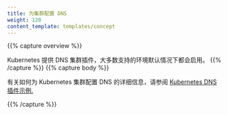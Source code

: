 ```yaml
---
title: 为集群配置 DNS
weight: 120
content_template: templates/concept
---
```


<!--
---
title: Configure DNS for a Cluster
weight: 120
content_template: templates/concept
---
-->

{{% capture overview %}}
<!--
Kubernetes offers a DNS cluster addon, which most of the supported environments enable by default. 
-->
Kubernetes 提供 DNS 集群插件，大多数支持的环境默认情况下都会启用。
{{% /capture %}}
{{% capture body %}}
<!--
For more information on how to configure DNS for a Kubernetes cluster, see the [Kubernetes DNS sample plugin.](https://github.com/kubernetes/kubernetes/tree/release-1.5/examples/cluster-dns)
-->
有关如何为 Kubernetes 集群配置 DNS 的详细信息，请参阅 [Kubernetes DNS 插件示例.](https://github.com/kubernetes/kubernetes/tree/release-1.5/examples/cluster-dns)

{{% /capture %}}
